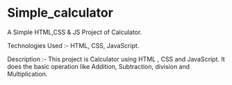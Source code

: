 # Simple_calculator
A Simple HTML,CSS & JS Project of Calculator.

Technologies Used :- HTML, CSS, JavaScript.

Description :- This project is Calculator using HTML , CSS and JavaScript. It does the basic operation like Addition, Subtraction, division and Multiplication.

